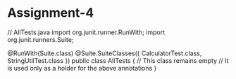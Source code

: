 # Assignment-4

// AllTests.java
import org.junit.runner.RunWith;
import org.junit.runners.Suite;

@RunWith(Suite.class)
@Suite.SuiteClasses({
    CalculatorTest.class,
    StringUtilTest.class
})
public class AllTests {
    // This class remains empty
    // It is used only as a holder for the above annotations
}
